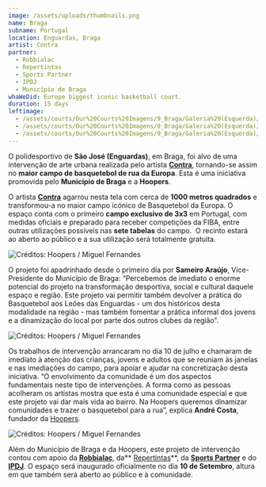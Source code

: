 ```yaml
---
image: /assets/uploads/thumbnails.png
name: Braga
subname: Portugal
location: Enguardas, Braga
artist: Contra
partner:
  - Robbialac
  - Repertintas
  - Sports Partner
  - IPDJ
  - Município de Braga
whaWeDid: Europe biggest iconic basketball court.
duration: 15 days
leftimage:
  - /assets/courts/Our%20Courts%20Imagens/9_Braga/Galeria%20(Esquerda)/1.jpg
  - /assets/courts/Our%20Courts%20Imagens/9_Braga/Galeria%20(Esquerda)/2.jpg
  - /assets/courts/Our%20Courts%20Imagens/9_Braga/Galeria%20(Esquerda)/3.jpg
---
```

O polidesportivo de **São José (Enguardas)**, em Braga, foi alvo de uma intervenção de arte urbana realizada pelo artista **[Contra](https://www.instagram.com/contra.rua/)**, tornando-se assim no **maior campo de basquetebol de rua da Europa**. Esta é uma iniciativa promovida pelo **Município de Braga** e a **Hoopers**.

O artista **[Contra](https://www.instagram.com/contra.rua/)** agarrou nesta tela com cerca de **1000 metros quadrados** e transformou-a no maior campo icónico de Basquetebol da Europa. O espaço conta com o primeiro **campo exclusivo de 3x3** em Portugal, com medidas oficiais e preparado para receber competições da FIBA, entre outras utilizações possíveis nas **sete tabelas** do campo.  O recinto estará ao aberto ao público e a sua utilização será totalmente gratuita.

![Créditos: Hoopers / Miguel Fernandes](/assets/uploads/1_braga_makingof.jpg "Créditos: Hoopers / Miguel Fernandes")

O projeto foi apadrinhado desde o primeiro dia por **Sameiro Araújo**, Vice-Presidente do Município de Braga: “Percebemos de imediato o enorme potencial do projeto na transformação desportiva, social e cultural daquele espaço e região. Este projeto vai permitir também devolver a prática do Basquetebol aos Leões das Enguardas - um dos históricos desta modalidade na região - mas também fomentar a prática informal dos jovens e a dinamização do local por parte dos outros clubes da região”.

![Créditos: Hoopers / Miguel Fernandes](/assets/uploads/3_braga_makingof.jpg "Créditos: Hoopers / Miguel Fernandes")

Os trabalhos de intervenção arrancaram no dia 10 de julho e chamaram de imediato à atenção das crianças, jovens e adultos que se reuniam às janelas e nas imediações do campo, para apoiar e ajudar na concretização desta iniciativa. “O envolvimento da comunidade é um dos aspectos fundamentais neste tipo de intervenções. A forma como as pessoas acolheram os artistas mostra que esta é uma comunidade especial e que este projeto vai dar mais vida ao bairro. Na Hoopers queremos dinamizar comunidades e trazer o basquetebol para a rua”, explica **André Costa**, fundador da [Hoopers](https://hoopers.club/?lang=pt).

![Créditos: Hoopers / Miguel Fernandes](/assets/uploads/4_braga_makingof.png "Créditos: Hoopers / Miguel Fernandes")

Além do Município de Braga e da Hoopers, este projeto de intervenção contou com apoio da **[Robbialac](https://tintasrobbialac.pt/)**, da** [Repertintas](https://www.facebook.com/repertintas/)**, da **[Sports Partner](https://www.sportspartner.com.pt/)** e do **[IPDJ](https://ipdj.gov.pt/)**. O espaço será inaugurado oficialmente no dia **10 de Setembro**, altura em que também será aberto ao público e à comunidade.